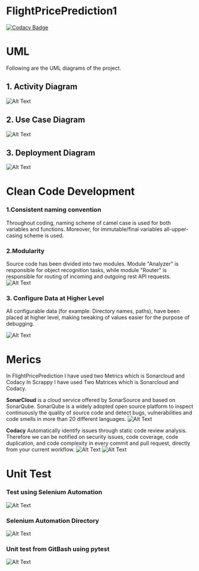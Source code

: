 # FlightPricePrediction1

[![Codacy Badge](https://app.codacy.com/project/badge/Grade/b4e50059ed3149c7be657492dec30b58)](https://www.codacy.com/gh/allmamun556/FlightPricePrediction1/dashboard?utm_source=github.com&amp;utm_medium=referral&amp;utm_content=allmamun556/FlightPricePrediction1&amp;utm_campaign=Badge_Grade)


# UML
Following are the UML diagrams of the project.
## 1. Activity Diagram
![Alt Text](https://github.com/allmamun556/FlightPricePrediction1/blob/master/1(Activity%20Diagram).JPG)

## 2. Use Case Diagram 
![Alt Text](https://github.com/allmamun556/FlightPricePrediction1/blob/master/2(UserCaseDiagram).JPG)

## 3. Deployment Diagram
![Alt Text](https://github.com/allmamun556/FlightPricePrediction1/blob/master/3(Deployment%20Diagram).JPG)

# Clean Code Development
### 1.Consistent naming convention
 Throughout coding, naming scheme of camel case is used for both variables and functions. Moreover, for immutable/final variables all-upper-casing scheme is used.
 
### 2.Modularity

Source code has been divided into two modules. Module "Analyzer" is responsible for object recognition tasks, while module "Router" is responsible for routing of incoming and outgoing rest API requests.
![Alt Text](https://github.com/allmamun556/FlightPricePrediction1/blob/master/Modularity.JPG)

### 3. Configure Data at Higher Level
All configurable data (for example: Directory names, paths), have been placed at higher level, making tweaking of values easier for the purpose of debugging.

![Alt Text](https://github.com/allmamun556/FlightPricePrediction1/blob/master/Configure%20Data%20at%20Higer%20Level.JPG)

# Merics
 In FlightPricePrediction I have used two Metrics which is Sonarcloud and Codacy
 In Scrappy I have used Two Matrices which is Sonarcloud and Codacy.

**SonarCloud** is a cloud service offered by SonarSource and based on SonarQube. SonarQube is a widely adopted open source platform to inspect continuously the quality of source code and detect bugs, vulnerabilities and code smells in more than 20 different languages.
![Alt Text](https://github.com/allmamun556/FlightPricePrediction1/blob/master/sonar%20cloud.JPG)

**Codacy** Automatically identify issues through static code review analysis. Therefore we can be notified on security issues, code coverage, code duplication, and code complexity in every commit and pull request, directly from your current workflow.
![Alt Text](https://github.com/allmamun556/FlightPricePrediction1/blob/master/codacy%20test.JPG)
![Alt Text](https://github.com/allmamun556/FlightPricePrediction1/blob/master/Codacy%20test%202.JPG)

# Unit Test

### Test using Selenium Automation
![Alt Text](https://github.com/allmamun556/FlightPricePrediction1/blob/master/Test%20with%20selenium.JPG)

### Selenium  Automation Directory
![Alt Text](https://github.com/allmamun556/FlightPricePrediction1/blob/master/working%20directory%20for%20%20automation%20testing.JPG)
###  Unit test from GitBash using pytest
![Alt Text](https://github.com/allmamun556/FlightPricePrediction1/blob/master/Unit%20test.JPG)

